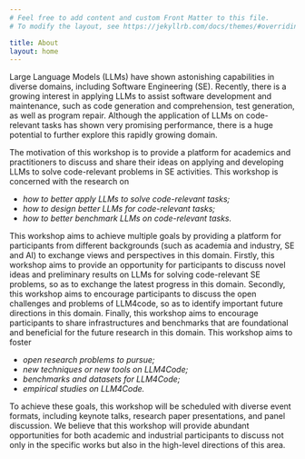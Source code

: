 ```yaml
---
# Feel free to add content and custom Front Matter to this file.
# To modify the layout, see https://jekyllrb.com/docs/themes/#overriding-theme-defaults

title: About
layout: home
---
```


Large Language Models (LLMs) have shown astonishing capabilities in diverse domains, including Software Engineering (SE). Recently, there is a growing interest in applying LLMs to assist software development and maintenance, such as code generation and comprehension, test generation, as well as program repair. Although the application of LLMs on code-relevant tasks has shown very promising performance, there is a huge potential to further explore this rapidly growing domain.

The motivation of this workshop is to provide a platform for academics and practitioners to discuss and share their ideas on applying and developing LLMs to solve code-relevant problems in SE activities. This workshop is concerned with the research on

- *how to better apply LLMs to solve code-relevant tasks;*
- *how to design better LLMs for code-relevant tasks;*
- *how to better benchmark LLMs on code-relevant tasks.*

This workshop aims to achieve multiple goals by providing a platform for participants from different backgrounds (such as academia and industry, SE and AI) to exchange views and perspectives in this domain. Firstly, this workshop aims to provide an opportunity for participants to discuss novel ideas and preliminary results on LLMs for solving code-relevant SE problems, so as to exchange the latest progress in this domain. Secondly, this workshop aims to encourage participants to discuss the open challenges and problems of LLM4code, so as to identify important future directions in this domain. Finally, this workshop aims to encourage participants to share infrastructures and benchmarks that are foundational and beneficial for the future research in this domain. This workshop aims to foster

- *open research problems to pursue;*
- *new techniques or new tools on LLM4Code;*
- *benchmarks and datasets for LLM4Code;*
- *empirical studies on LLM4Code.*

To achieve these goals, this workshop will be scheduled with diverse event formats, including keynote talks, research paper presentations, and panel discussion. We believe that this workshop will provide abundant opportunities for both academic and industrial participants to discuss not only in the specific works but also in the high-level directions of this area.

<!-- Large Language Models (LLMs), which are large-scale models being trained on massive textual corpora, have achieved significant advances in various domains, including Software Engineering (SE). Recently, there is an increasing number of papers on leveraging LLMs to assist software development and maintenance tasks, such as code generation, code comprehension, test generation, as well as program repair, demonstrating a huge potential of LLMs in many code-related SE tasks. While the fast development of LLMs promises to impact various domains in software engineering, the majority of these LLM advances are currently taking place in communities outside of software engineering, such as the NLP community, who may not be fully aware of or able to address the distinct challenges posed by software engineering contexts. -->

<!-- ## Code

```python
def nate() -> str:
    return "Nate"
print(nate() + "cows")
```


## Lists

- Item 1
- Item 2
  - Item 2.1

## Maths

$$
\mathbb K\mathit{aTeX}
$$

## Tables

| Tables        | Are           | Cool  |
| ------------- |:-------------:| -----:|
| col 3 is      | right-aligned | $1600 | -->
